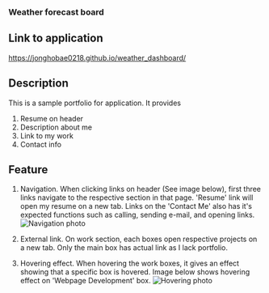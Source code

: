 ### Weather forecast board


## Link to application
https://jonghobae0218.github.io/weather_dashboard/

## Description
This is a sample portfolio for application.
It provides 
1. Resume on header
2. Description about me
3. Link to my work
4. Contact info

## Feature

1. Navigation. When clicking links on header (See image below), first three links navigate to the respective section in that page. 'Resume' link will open my resume on a new tab. Links on the 'Contact Me' also has it's expected functions such as calling, sending e-mail, and opening links.
![Navigation photo](Assets/images/Navigation-photo.png)

2. External link. On work section, each boxes open respective projects on a new tab. Only the main box has actual link as I lack portfolio. 

3. Hovering effect. When hovering the work boxes, it gives an effect showing that a specific box is hovered. Image below shows hovering effect on 'Webpage Development' box.
![Hovering photo](Assets/images/Hover-photo.png)